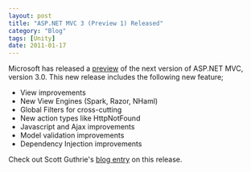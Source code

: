 ```yaml
---
layout: post
title: "ASP.NET MVC 3 (Preview 1) Released"
category: "Blog"
tags: [Unity]
date: 2011-01-17
---
```



Microsoft has released a [preview](http://go.microsoft.com/fwlink/?LinkID=157073) of the next version of ASP.NET MVC, version 3.0\. This new release includes the following new feature;

*   View improvements
*   New View Engines (Spark, Razor, NHaml)
*   Global Filters for cross-cutting
*   New action types like HttpNotFound
*   Javascript and Ajax improvements
*   Model validation improvements
*   Dependency Injection improvements

Check out Scott Guthrie's [blog entry](http://weblogs.asp.net/scottgu/archive/2010/07/27/introducing-asp-net-mvc-3-preview-1.aspx) on this release.